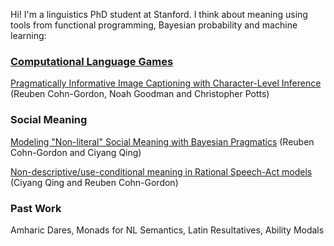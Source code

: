 Hi! I'm a linguistics PhD student at Stanford. I think about meaning using tools from functional programming, Bayesian probability and machine learning:

### [Computational Language Games](www.google.com)

[Pragmatically Informative Image Captioning with Character-Level Inference](https://arxiv.org/abs/1804.05417) (Reuben Cohn-Gordon, Noah Goodman and Christopher Potts)

### Social Meaning

[Modeling "Non-literal" Social Meaning with Bayesian Pragmatics](www.google.com) (Reuben Cohn-Gordon and Ciyang Qing)

[Non-descriptive/use-conditional meaning in Rational Speech-Act models](www.google.com) (Ciyang Qing and Reuben Cohn-Gordon)

### Past Work

Amharic Dares, Monads for NL Semantics, Latin Resultatives, Ability Modals
